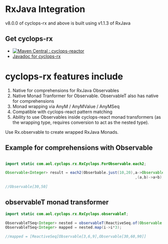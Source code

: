 # RxJava Integration

v8.0.0 of cyclops-rx and above is built using v1.1.3 of RxJava

## Get cyclops-rx


* [![Maven Central : cyclops-reactor](https://maven-badges.herokuapp.com/maven-central/com.aol.cyclops/cyclops-rx/badge.svg)](https://maven-badges.herokuapp.com/maven-central/com.aol.cyclops/cyclops-rx)
* [Javadoc for cyclops-rx](http://www.javadoc.io/doc/com.aol.cyclops/cyclops-rx)


# cyclops-rx features include

1. Native for comprehensions for RxJava Observables
2. Native Monad Tranformer for Observable. ObservableT also has native for comprehensions
3. Monad wrapping via AnyM / AnyMValue / AnyMSeq
4. Compatible with cyclops-react pattern matching
5. Ability to use Observables inside cyclops-react monad transformers (as the wrapping type, requires conversion to act as the nested type).



Use Rx.observable to create wrapped RxJava Monads.


## Example for comprehensions with Observable

```java

import static com.aol.cyclops.rx.RxCyclops.ForObservable.each2;

Observable<Integer> result = each2(Obserbable.just(10,20),a->Observable.<Integer>just(a+10)
                                                          ,(a,b)->a+b);
	
//Observable[30,50]
 ```

 
## observableT monad transformer
 
```java
import static com.aol.cyclops.rx.RxCyclops.observableT;

ObservableTSeq<Integer> nested = observableT(ReactiveSeq.of(Observable.just(1,2,3),Observable.just(10,20,30)));
ObservableTSeq<Integer> mapped = nested.map(i->i*3);

//mapped = [ReactiveSeq[Observable[3,6,9],Observable[30,60,90]]
```
